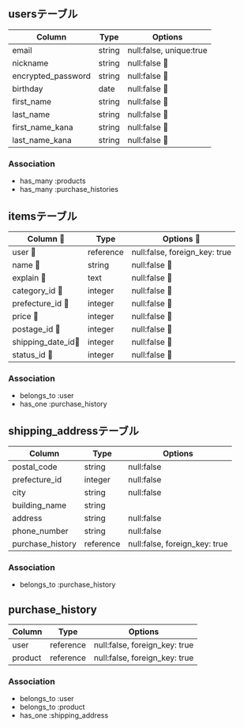 ## usersテーブル

| Column              | Type         | Options                  |
| ---------------     | ------------ | ------------------------ |
| email               | string       | null:false, unique:true  |
| nickname            | string       | null:false              |
| encrypted_password  | string       | null:false              |
| birthday            | date         | null:false              |
| first_name          | string       | null:false              |
| last_name           | string       | null:false              |
| first_name_kana     | string       | null:false              |
| last_name_kana      | string       | null:false              |

### Association
- has_many :products
- has_many :purchase_histories


## itemsテーブル

| Column           | Type         | Options                       |
| ----------------- | ------------ | ------------------------------ |
| user             | reference    | null:false, foreign_key: true  |
| name             | string       | null:false                    |
| explain          | text         | null:false                    |
| category_id      | integer      | null:false                    |
| prefecture_id    | integer      | null:false                    |
| price            | integer      | null:false                    |
| postage_id       | integer      | null:false                    |
| shipping_date_id | integer      | null:false                    |
| status_id        | integer      | null:false                    |

### Association

- belongs_to :user
- has_one :purchase_history


## shipping_addressテーブル

| Column            | Type         | Options                       |
| ----------------- | ------------ | ----------------------------- |
| postal_code       | string       | null:false                    |
| prefecture_id     | integer      | null:false                    |
| city              | string       | null:false                    |
| building_name     | string       |                               |
| address           | string       | null:false                    |
| phone_number      | string       | null:false                    |
| purchase_history  | reference    | null:false, foreign_key: true |

### Association

- belongs_to :purchase_history

## purchase_history

| Column          | Type         | Options                       |
| --------------- | ------------ | ----------------------------- |
| user            | reference    | null:false, foreign_key: true |
| product         | reference    | null:false, foreign_key: true |

### Association

- belongs_to :user
- belongs_to :product
- has_one :shipping_address